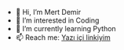 - 👋 Hi, I’m Mert Demir
- 👀 I’m interested in Coding
- 🌱 I’m currently learning Python
- 📫 Reach me:
[Yazı içi linkiyim](https://www.google.com)

<!---
MertDemir12/MertDemir12 is a ✨ special ✨ repository because its `README.md` (this file) appears on your GitHub profile.
You can click the Preview link to take a look at your changes.
--->
